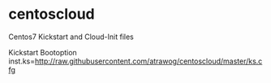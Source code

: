 # centoscloud
Centos7 Kickstart and Cloud-Init files

Kickstart Bootoption
inst.ks=http://raw.githubusercontent.com/atrawog/centoscloud/master/ks.cfg
